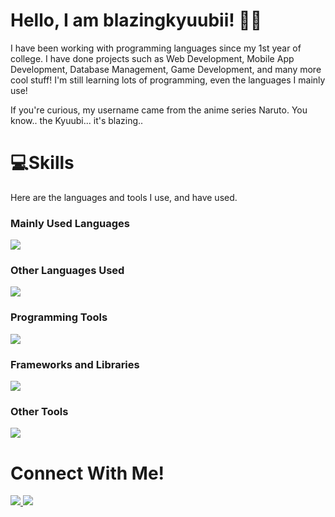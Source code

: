 <h1>Hello, I am blazingkyuubii! 👋🦊</h1>

<p>I have been working with programming languages since my 1st year of college. I have done projects such as Web Development, Mobile App Development, Database Management, Game Development, and many more cool stuff! I'm still learning lots of programming, even the languages I mainly use!</p>
<p>If you're curious, my username came from the anime series Naruto. You know.. the Kyuubi... it's blazing..</p>

<h1>💻Skills </h1>
<p>Here are the languages and tools I use, and have used. </p>
<h3>Mainly Used Languages</h3>
<img src="https://skillicons.dev/icons?i=html,css,js,php" />
<h3>Other Languages Used</h3>
<img src="https://skillicons.dev/icons?i=cpp,cs,mysql,laravel,java,ts,r"/>
<h3>Programming Tools</h3>
<img src="https://skillicons.dev/icons?i=androidstudio,docker,git,netlify,postman,unity,vscode"/>
<h3>Frameworks and Libraries</h3>
<img src="https://skillicons.dev/icons?i=bootstrap,react"/>
<h3>Other Tools</h3>
<img src="https://skillicons.dev/icons?i=ps,figma"/>

<h1>Connect With Me!</h1>
  <a href="https://www.discordapp.com/users/590907985618796574">
    <img src="https://skillicons.dev/icons?i=discord" />
  </a>
  <a href="https://www.linkedin.com/in/drezza-anacito-2882aa258/">
    <img src="https://skillicons.dev/icons?i=linkedin" />
  </a>
